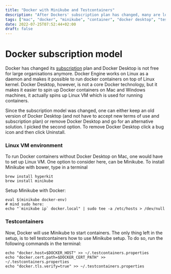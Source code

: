 ```yaml
---
title: "Docker with Minikube and Testcontainers"
description: "After Dockers' subscription plan has changed, many are looking for an alternative solution, to run their containers while on MacOs. Minikube is definitely an option to consider, to spin up Linux VM and run containers in."
tags: ["mac", "docker", "minikube", "container", "docker desktop", "testcontainers"]
date: 2022-07-25T07:52:44+02:00
draft: false
---
```


# Docker subscription model

Docker has changed its [subscription](https://www.docker.com/blog/updating-product-subscriptions/) plan and Docker Desktop is not free for large organisations anymore. 
Docker Engine works on Linux as a daemon and makes it possible to run docker containers on top of Linux kernel. Docker Desktop, however, is not a core Docker technology, but it makes it easier to spin up Docker containers on Mac and Windows machines, it actually spins up Linux VM which is used for running containers.

Since the subscription model was changed, one can either keep an old version of Docker Desktop (and not have to accept new terms of use and subscription plan) or remove Docker Desktop and go for an alternative solution. I picked the second option.
To remove Docker Desktop click a bug icon and then click Uninstall.

### Linux VM environment
To run Docker containers without Docker Desktop on Mac, one would have to set up Linux VM. One option to consider here, can be Minikube. To install Minikube with bower, type in a terminal

```
brew install hyperkit
brew install minikube
```

Setup Minikube with Docker:
```
eval $(minikube docker-env)
# mind sudo here:
echo "`minikube ip` docker.local" | sudo tee -a /etc/hosts > /dev/null
```

### Testcontainers

Now, Docker will use Minikube to start containers. The only thing left in the setup, is to tell testcontainers how to use Minikube setup.
To do so, run the following commands in the terminal:

```
echo "docker.host=$DOCKER_HOST" >> ~/.testcontainers.properties
echo "docker.cert.path=$DOCKER_CERT_PATH" >> ~/.testcontainers.properties
echo "docker.tls.verify=true" >> ~/.testcontainers.properties
```